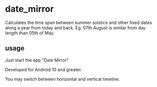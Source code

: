  # date_mirror
 Calculates the  time span between summer solstice and other fixed dates along a year from today and back.
 Eg. 07th August is similar from day length than 05th of May.
 ## usage
 Just start the app "Date Mirror"
 
 Developed for Android 10 and greater.
 
 You may switch between horizontal and vertical timeline.
